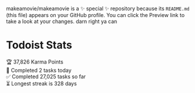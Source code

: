 makeamovie/makeamovie is a ✨ special ✨ repository because its `README.md` (this file) appears on your GitHub profile.
You can click the Preview link to take a look at your changes. darn right ya can

# Todoist Stats

<!-- TODO-IST:START -->
🏆  37,826 Karma Points           
🌸  Completed 2 tasks today           
✅  Completed 27,025 tasks so far           
⏳  Longest streak is 328 days
<!-- TODO-IST:END -->